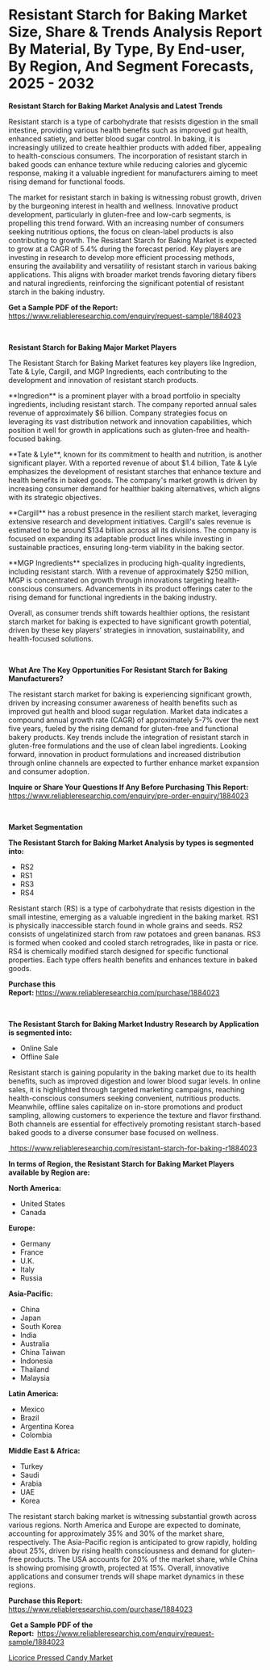 <p><h1>Resistant Starch for Baking Market Size, Share & Trends Analysis Report By Material, By Type, By End-user, By Region, And Segment Forecasts, 2025 - 2032</h1></p><p><strong>Resistant Starch for Baking Market Analysis and Latest Trends</strong></p>
<p><p>Resistant starch is a type of carbohydrate that resists digestion in the small intestine, providing various health benefits such as improved gut health, enhanced satiety, and better blood sugar control. In baking, it is increasingly utilized to create healthier products with added fiber, appealing to health-conscious consumers. The incorporation of resistant starch in baked goods can enhance texture while reducing calories and glycemic response, making it a valuable ingredient for manufacturers aiming to meet rising demand for functional foods. </p><p>The market for resistant starch in baking is witnessing robust growth, driven by the burgeoning interest in health and wellness. Innovative product development, particularly in gluten-free and low-carb segments, is propelling this trend forward. With an increasing number of consumers seeking nutritious options, the focus on clean-label products is also contributing to growth. The Resistant Starch for Baking Market is expected to grow at a CAGR of 5.4% during the forecast period. Key players are investing in research to develop more efficient processing methods, ensuring the availability and versatility of resistant starch in various baking applications. This aligns with broader market trends favoring dietary fibers and natural ingredients, reinforcing the significant potential of resistant starch in the baking industry.</p></p>
<p><strong>Get a Sample PDF of the Report:&nbsp;</strong> <a href="https://www.reliableresearchiq.com/enquiry/request-sample/1884023?utm_campaign=2783&utm_medium=2&utm_source=Github&utm_content=ia&utm_term=07042025&utm_id=resistant-starch-for-baking">https://www.reliableresearchiq.com/enquiry/request-sample/1884023</a></p>
<p>&nbsp;</p>
<p><strong>Resistant Starch for Baking Major Market Players</strong></p>
<p><p>The Resistant Starch for Baking Market features key players like Ingredion, Tate & Lyle, Cargill, and MGP Ingredients, each contributing to the development and innovation of resistant starch products. </p><p>**Ingredion** is a prominent player with a broad portfolio in specialty ingredients, including resistant starch. The company reported annual sales revenue of approximately $6 billion. Company strategies focus on leveraging its vast distribution network and innovation capabilities, which position it well for growth in applications such as gluten-free and health-focused baking. </p><p>**Tate & Lyle**, known for its commitment to health and nutrition, is another significant player. With a reported revenue of about $1.4 billion, Tate & Lyle emphasizes the development of resistant starches that enhance texture and health benefits in baked goods. The company's market growth is driven by increasing consumer demand for healthier baking alternatives, which aligns with its strategic objectives.</p><p>**Cargill** has a robust presence in the resilient starch market, leveraging extensive research and development initiatives. Cargill's sales revenue is estimated to be around $134 billion across all its divisions. The company is focused on expanding its adaptable product lines while investing in sustainable practices, ensuring long-term viability in the baking sector.</p><p>**MGP Ingredients** specializes in producing high-quality ingredients, including resistant starch. With a revenue of approximately $250 million, MGP is concentrated on growth through innovations targeting health-conscious consumers. Advancements in its product offerings cater to the rising demand for functional ingredients in the baking industry.</p><p>Overall, as consumer trends shift towards healthier options, the resistant starch market for baking is expected to have significant growth potential, driven by these key players’ strategies in innovation, sustainability, and health-focused solutions.</p></p>
<p>&nbsp;</p>
<p><strong>What Are The Key Opportunities For Resistant Starch for Baking Manufacturers?</strong></p>
<p><p>The resistant starch market for baking is experiencing significant growth, driven by increasing consumer awareness of health benefits such as improved gut health and blood sugar regulation. Market data indicates a compound annual growth rate (CAGR) of approximately 5-7% over the next five years, fueled by the rising demand for gluten-free and functional bakery products. Key trends include the integration of resistant starch in gluten-free formulations and the use of clean label ingredients. Looking forward, innovation in product formulations and increased distribution through online channels are expected to further enhance market expansion and consumer adoption.</p></p>
<p><strong>Inquire or Share Your Questions If Any Before Purchasing This Report:</strong> <a href="https://www.reliableresearchiq.com/enquiry/pre-order-enquiry/1884023?utm_campaign=2783&utm_medium=2&utm_source=Github&utm_content=ia&utm_term=07042025&utm_id=resistant-starch-for-baking">https://www.reliableresearchiq.com/enquiry/pre-order-enquiry/1884023</a></p>
<p>&nbsp;</p>
<p><strong>Market Segmentation</strong></p>
<p><strong>The Resistant Starch for Baking Market Analysis by types is segmented into:</strong></p>
<p><ul><li>RS2</li><li>RS1</li><li>RS3</li><li>RS4</li></ul></p>
<p><p>Resistant starch (RS) is a type of carbohydrate that resists digestion in the small intestine, emerging as a valuable ingredient in the baking market. RS1 is physically inaccessible starch found in whole grains and seeds. RS2 consists of ungelatinized starch from raw potatoes and green bananas. RS3 is formed when cooked and cooled starch retrogrades, like in pasta or rice. RS4 is chemically modified starch designed for specific functional properties. Each type offers health benefits and enhances texture in baked goods.</p></p>
<p><strong>Purchase this Report:&nbsp;</strong><a href="https://www.reliableresearchiq.com/purchase/1884023?utm_campaign=2783&utm_medium=2&utm_source=Github&utm_content=ia&utm_term=07042025&utm_id=resistant-starch-for-baking">https://www.reliableresearchiq.com/purchase/1884023</a></p>
<p>&nbsp;</p>
<p><strong>The Resistant Starch for Baking Market Industry Research by Application is segmented into:</strong></p>
<p><ul><li>Online Sale</li><li>Offline Sale</li></ul></p>
<p><p>Resistant starch is gaining popularity in the baking market due to its health benefits, such as improved digestion and lower blood sugar levels. In online sales, it is highlighted through targeted marketing campaigns, reaching health-conscious consumers seeking convenient, nutritious products. Meanwhile, offline sales capitalize on in-store promotions and product sampling, allowing customers to experience the texture and flavor firsthand. Both channels are essential for effectively promoting resistant starch-based baked goods to a diverse consumer base focused on wellness.</p></p>
<p><a href="https://www.reliableresearchiq.com/resistant-starch-for-baking-r1884023?utm_campaign=2783&utm_medium=2&utm_source=Github&utm_content=ia&utm_term=07042025&utm_id=resistant-starch-for-baking">&nbsp;https://www.reliableresearchiq.com/resistant-starch-for-baking-r1884023</a></p>
<p><strong>In terms of Region, the Resistant Starch for Baking Market Players available by Region are:</strong></p>
<p>
    <p> <strong> North America: </strong>
        <ul>
            <li>United States</li>
            <li>Canada</li>
        </ul>
        </p> 
    <p> <strong> Europe: </strong>
        <ul>
            <li>Germany</li>
            <li>France</li>
            <li>U.K.</li>
            <li>Italy</li>
            <li>Russia</li>
        </ul>
        </p> 
    <p> <strong> Asia-Pacific: </strong>
        <ul>
            <li>China</li>
            <li>Japan</li>
            <li>South Korea</li>
            <li>India</li>
            <li>Australia</li>
            <li>China Taiwan</li>
            <li>Indonesia</li>
            <li>Thailand</li>
            <li>Malaysia</li>
        </ul>
        </p> 
    <p> <strong> Latin America: </strong>
        <ul>
            <li>Mexico</li>
            <li>Brazil</li>
            <li>Argentina Korea</li>
            <li>Colombia</li>
        </ul>
        </p> 
    <p> <strong> Middle East & Africa: </strong>
        <ul>
            <li>Turkey</li>
            <li>Saudi</li>
            <li>Arabia</li>
            <li>UAE</li>
            <li>Korea</li>
        </ul>
    </p>
    </p>
<p><p>The resistant starch baking market is witnessing substantial growth across various regions. North America and Europe are expected to dominate, accounting for approximately 35% and 30% of the market share, respectively. The Asia-Pacific region is anticipated to grow rapidly, holding about 25%, driven by rising health consciousness and demand for gluten-free products. The USA accounts for 20% of the market share, while China is showing promising growth, projected at 15%. Overall, innovative applications and consumer trends will shape market dynamics in these regions.</p></p>
<p><strong>Purchase this Report: </strong><a href="https://www.reliableresearchiq.com/purchase/1884023?utm_campaign=2783&utm_medium=2&utm_source=Github&utm_content=ia&utm_term=07042025&utm_id=resistant-starch-for-baking">https://www.reliableresearchiq.com/purchase/1884023</a></p>
<p>&nbsp;<strong>Get a Sample PDF of the Report:&nbsp;&nbsp;</strong><a href="https://www.reliableresearchiq.com/enquiry/request-sample/1884023?utm_campaign=2783&utm_medium=2&utm_source=Github&utm_content=ia&utm_term=07042025&utm_id=resistant-starch-for-baking">https://www.reliableresearchiq.com/enquiry/request-sample/1884023</a></p>
<p><strong></strong></p>
<p><p><a href="https://github.com/ngozudapshi/Market-Research-Report-List-1/blob/main/licorice-pressed-candy-market.md?utm_campaign=2783&utm_medium=2&utm_source=Github&utm_content=ia&utm_term=07042025&utm_id=resistant-starch-for-baking">Licorice Pressed Candy Market</a></p></p>